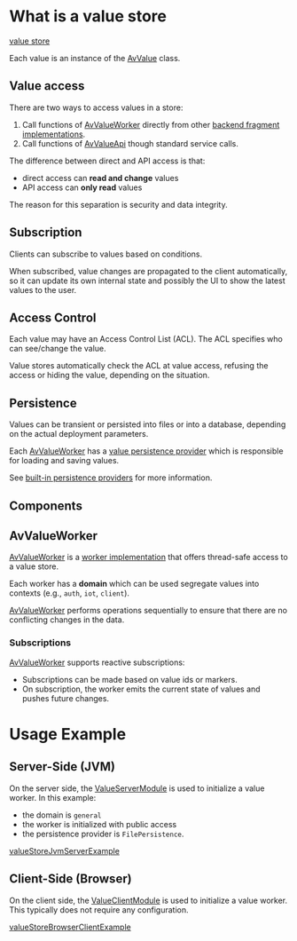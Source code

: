 # What is a value store

[value store](def://?inline)

Each value is an instance of the [AvValue](class://) class.

## Value access

There are two ways to access values in a store:

1. Call functions of [AvValueWorker](class://) directly from other [backend fragment implementations](def://).
2. Call functions of [AvValueApi](api://) though standard service calls.

The difference between direct and API access is that:

- direct access can **read and change** values
- API access can **only read** values

The reason for this separation is security and data integrity.

## Subscription

Clients can subscribe to values based on conditions.

When subscribed, value changes are propagated to the client automatically, so it can update
its own internal state and possibly the UI to show the latest values to the user.

## Access Control

Each value may have an Access Control List (ACL). The ACL specifies who can see/change the
value.

Value stores automatically check the ACL at value access, refusing the access or hiding
the value, depending on the situation.

## Persistence

Values can be transient or persisted into files or into a database, depending on the actual
deployment parameters.

Each [AvValueWorker](class://) has a [value persistence provider](def://) which 
is responsible for loading and saving values.

See [built-in persistence providers](guide://) for more information.

## Components

## AvValueWorker

[AvValueWorker](class://) is a [worker implementation](def://)
that offers thread-safe access to a value store.

Each worker has a **domain** which can be used segregate values into contexts
(e.g., `auth`, `iot`, `client`).

[AvValueWorker](class://) performs operations sequentially to ensure that
there are no conflicting changes in the data.

### Subscriptions

[AvValueWorker](class://) supports reactive subscriptions:

- Subscriptions can be made based on value ids or markers.
- On subscription, the worker emits the current state of values and pushes future changes.

# Usage Example

## Server-Side (JVM)

On the server side, the [ValueServerModule](class://) is used to initialize a value worker.
In this example:

- the domain is `general`
- the worker is initialized with public access
- the persistence provider is `FilePersistence`.

[valueStoreJvmServerExample](example://)

## Client-Side (Browser)

On the client side, the [ValueClientModule](class://) is used to initialize a value worker.
This typically does not require any configuration.

[valueStoreBrowserClientExample](example://)